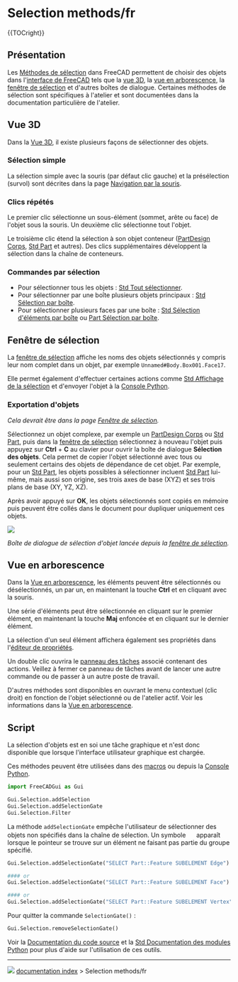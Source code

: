 # Selection methods/fr
{{TOCright}}



## Présentation

Les [Méthodes de sélection](Selection_methods/fr.md) dans FreeCAD permettent de choisir des objets dans l\'[interface de FreeCAD](Interface/fr.md) tels que la [vue 3D](3D_view/fr.md), la [vue en arborescence](Tree_view/fr.md), la [fenêtre de sélection](Selection_view/fr.md) et d\'autres boîtes de dialogue. Certaines méthodes de sélection sont spécifiques à l\'atelier et sont documentées dans la documentation particulière de l\'atelier.



## Vue 3D 

Dans la [Vue 3D](3D_view/fr.md), il existe plusieurs façons de sélectionner des objets.



### Sélection simple 

La sélection simple avec la souris (par défaut clic gauche) et la présélection (survol) sont décrites dans la page [Navigation par la souris](Mouse_navigation/fr.md).



### Clics répétés 

Le premier clic sélectionne un sous-élément (sommet, arête ou face) de l\'objet sous la souris. Un deuxième clic sélectionne tout l\'objet.

Le troisième clic étend la sélection à son objet conteneur ([PartDesign Corps](PartDesign_Body/fr.md), [Std Part](Std_Part/fr.md) et autres). Des clics supplémentaires développent la sélection dans la chaîne de conteneurs.



### Commandes par sélection 

-   Pour sélectionner tous les objets : [Std Tout sélectionner](Std_SelectAll/fr.md).
-   Pour sélectionner par une boîte plusieurs objets principaux : [Std Sélection par boîte](Std_BoxSelection/fr.md).
-   Pour sélectionner plusieurs faces par une boîte : [Std Sélection d\'éléments par boîte](Std_BoxElementSelection/fr.md) ou [Part Sélection par boîte](Part_BoxSelection/fr.md).



## Fenêtre de sélection 

La [fenêtre de sélection](Selection_view/fr.md) affiche les noms des objets sélectionnés y compris leur nom complet dans un objet, par exemple `Unnamed#Body.Box001.Face17`.

Elle permet également d\'effectuer certaines actions comme [Std Affichage de la sélection](Std_ViewFitSelection/fr.md) et d\'envoyer l\'objet à la [Console Python](Python_console/fr.md).



### Exportation d\'objets 

*Cela devrait être dans la page [Fenêtre de sélection](Selection_view/fr.md).*

Sélectionnez un objet complexe, par exemple un [PartDesign Corps](PartDesign_Body/fr.md) ou [Std Part](Std_Part/fr.md), puis dans la [fenêtre de sélection](Selection_view/fr.md) sélectionnez à nouveau l\'objet puis appuyez sur **Ctrl** + **C** au clavier pour ouvrir la boîte de dialogue **Sélection des objets**. Cela permet de copier l\'objet sélectionné avec tous ou seulement certains des objets de dépendance de cet objet. Par exemple, pour un [Std Part](Std_Part/fr.md), les objets possibles à sélectionner incluent [Std Part](Std_Part/fr.md) lui-même, mais aussi son origine, ses trois axes de base (XYZ) et ses trois plans de base (XY, YZ, XZ).

Après avoir appuyé sur **OK**, les objets sélectionnés sont copiés en mémoire puis peuvent être collés dans le document pour dupliquer uniquement ces objets.

![](images/ObjectSelection.png )



*Boîte de dialogue de sélection d'objet lancée depuis la [fenêtre de sélection](Selection_view/fr.md).*



## Vue en arborescence 

Dans la [Vue en arborescence](Tree_view/fr.md), les éléments peuvent être sélectionnés ou désélectionnés, un par un, en maintenant la touche **Ctrl** et en cliquant avec la souris.

Une série d\'éléments peut être sélectionnée en cliquant sur le premier élément, en maintenant la touche **Maj** enfoncée et en cliquant sur le dernier élément.

La sélection d\'un seul élément affichera également ses propriétés dans l\'[éditeur de propriétés](Property_editor/fr.md).

Un double clic ouvrira le [panneau des tâches](Task_Panel/fr.md) associé contenant des actions. Veillez à fermer ce panneau de tâches avant de lancer une autre commande ou de passer à un autre poste de travail.

D\'autres méthodes sont disponibles en ouvrant le menu contextuel (clic droit) en fonction de l\'objet sélectionné ou de l\'atelier actif. Voir les informations dans la [Vue en arborescence](Tree_view/fr.md).



## Script

La sélection d\'objets est en soi une tâche graphique et n\'est donc disponible que lorsque l\'interface utilisateur graphique est chargée.

Ces méthodes peuvent être utilisées dans des [macros](Macros/fr.md) ou depuis la [Console Python](Python_console/fr.md).


```python
import FreeCADGui as Gui

Gui.Selection.addSelection
Gui.Selection.addSelectionGate
Gui.Selection.Filter
```

La méthode `addSelectionGate` empêche l\'utilisateur de sélectionner des objets non spécifiés dans la chaîne de sélection. Un symbole <img alt="" src=images/Button_invalid.svg  style="width:16px;"> apparaît lorsque le pointeur se trouve sur un élément ne faisant pas partie du groupe spécifié.


```python
Gui.Selection.addSelectionGate("SELECT Part::Feature SUBELEMENT Edge")

#### or
Gui.Selection.addSelectionGate("SELECT Part::Feature SUBELEMENT Face")

#### or
Gui.Selection.addSelectionGate("SELECT Part::Feature SUBELEMENT Vertex")
```

Pour quitter la commande `SelectionGate()` :


```python
Gui.Selection.removeSelectionGate()
```

Voir la [Documentation du code source](Source_documentation/fr.md) et la [Std Documentation des modules Python](Std_PythonHelp/fr.md) pour plus d\'aide sur l\'utilisation de ces outils.



---
![](images/Button_right.svg) [documentation index](../README.md) > Selection methods/fr

